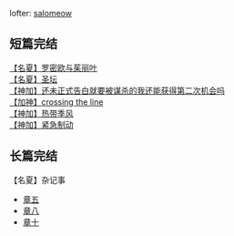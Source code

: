 
lofter: [salomeow](https://salomeow.lofter.com/)
<br>
## 短篇完结
[【名夏】罗密欧与茱丽叶](docs/romeo_juliet.md)<br>
[【名夏】圣坛](docs/altar.md)<br>
[【神加】还未正式告白就要被谋杀的我还能获得第二次机会吗](docs/confession.md)<br>
[【加神】crossing the line](docs/crossing-the-line.md)<br>
[【神加】热带季风](docs/tropical-wind.md)<br>
[【神加】紧急制动](docs/emergency-break.md)<br>

## 长篇完结
【名夏】杂记事 
- [章五](docs/stories_05.md)<br>
- [章八](docs/stories_08.md)<br>
- [章十](docs/stories_10.md)<br>

